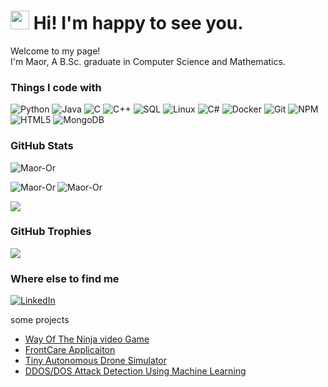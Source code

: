 <h1><img src="https://emojis.slackmojis.com/emojis/images/1531849430/4246/blob-sunglasses.gif?1531849430" width="30"/> Hi! I'm happy to see you.</h1>

<p>Welcome to my page! </br> I'm Maor, A B.Sc. graduate in Computer Science and Mathematics. </p>

<h3>Things I code with</h3>
<p>
  <img alt="Python" src="https://img.shields.io/badge/-Python-3776AB?style=flat-square&logo=python&logoColor=white" />
  <img alt="Java" src="https://img.shields.io/badge/-Java-007396?style=flat-square&logo=java&logoColor=white" />
  <img alt="C" src="https://img.shields.io/badge/-C-A8B9CC?style=flat-square&logo=c&logoColor=white" />
  <img alt="C++" src="https://img.shields.io/badge/-C++-00599C?style=flat-square&logo=cplusplus&logoColor=white" />
  <img alt="SQL" src="https://img.shields.io/badge/-SQL-4479A1?style=flat-square&logo=sql&logoColor=white" />
  <img alt="Linux" src="https://img.shields.io/badge/-Linux-FCC624?style=flat-square&logo=linux&logoColor=black" />
  <img alt="C#" src="https://img.shields.io/badge/-C%23-239120?style=flat-square&logo=csharp&logoColor=white" />
  <img alt="Docker" src="https://img.shields.io/badge/-Docker-46a2f1?style=flat-square&logo=docker&logoColor=white" />
  <img alt="Git" src="https://img.shields.io/badge/-Git-F05032?style=flat-square&logo=git&logoColor=white" />
  <img alt="NPM" src="https://img.shields.io/badge/-NPM-CB3837?style=flat-square&logo=npm&logoColor=white" />
  <img alt="HTML5" src="https://img.shields.io/badge/-HTML5-E34F26?style=flat-square&logo=html5&logoColor=white" />
  <img alt="MongoDB" src="https://img.shields.io/badge/-MongoDB-13aa52?style=flat-square&logo=mongodb&logoColor=white" />
</p>


<h3>GitHub Stats</h3>
<!-- Profile Views Counter -->
<p align="left"> <img src="https://komarev.com/ghpvc/?username=Maor-Or&label=Profile%20views&color=0e75b6&style=flat" alt="Maor-Or" /> </p>
<p>
  <img align="left" src="https://github-readme-stats.vercel.app/api/top-langs?username=Maor-Or&theme=dark&show_icons=true&locale=en&layout=compact" alt="Maor-Or" />
</p>
<p>
  <img align="center" src="https://github-readme-stats.vercel.app/api?username=Maor-Or&show_icons=true&locale=en&theme=dark" alt="Maor-Or" />
</p>
<p>
<img align="center" src="https://github-readme-streak-stats.herokuapp.com/?user=Maor-Or&theme=dark" />
</p>


<h3>GitHub Trophies</h3>
<!-- GitHub Trophies -->
<a href="https://github.com/Maor-Or">
  <img align="center" src="https://github-profile-trophy.vercel.app/?username=Maor-Or&theme=algolia" />
</a>

<h3>Where else to find me</h3>
<!-- <p>
  <a href="https://github.com/Maor-Or" target="_blank">
    <img alt="Github" src="https://img.shields.io/badge/GitHub-%2312100E.svg?&style=for-the-badge&logo=Github&logoColor=white" />
  </a>  -->
  <a href="https://www.linkedin.com/in/maor-or-95667b303/" target="_blank">
    <img alt="LinkedIn" src="https://img.shields.io/badge/linkedin-%230077B5.svg?&style=for-the-badge&logo=linkedin&logoColor=white" />
  </a>
</p>



some projects
* [Way Of The Ninja video Game](https://github.com/OM2-WayOfTheNinja/Way-Of-The-Ninja)
* [FrontCare Applicaiton](https://github.com/Maor-Or/FrontCare)
* [Tiny Autonomous Drone Simulator](https://github.com/Maor-Or/Tiny_Drone_Simulator)
* [DDOS/DOS Attack Detection Using Machine Learning](https://github.com/Maor-Or/Attack_Detection_Final_Project)
<!--END_SECTION:repos-->
